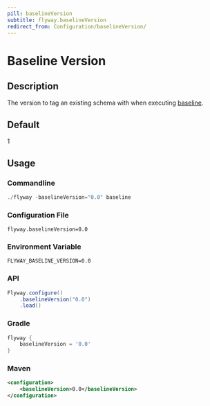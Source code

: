 ```yaml
---
pill: baselineVersion
subtitle: flyway.baselineVersion
redirect_from: Configuration/baselineVersion/
---
```


# Baseline Version

## Description
The version to tag an existing schema with when executing [baseline](Commands/baseline).

## Default
1

## Usage

### Commandline
```powershell
./flyway -baselineVersion="0.0" baseline
```

### Configuration File
```properties
flyway.baselineVersion=0.0
```

### Environment Variable
```properties
FLYWAY_BASELINE_VERSION=0.0
```

### API
```java
Flyway.configure()
    .baselineVersion("0.0")
    .load()
```

### Gradle
```groovy
flyway {
    baselineVersion = '0.0'
}
```

### Maven
```xml
<configuration>
    <baselineVersion>0.0</baselineVersion>
</configuration>
```
